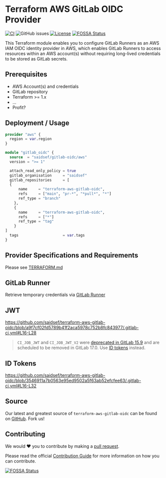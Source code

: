 # Terraform AWS GitLab OIDC Provider
[![CI](https://github.com/saidsef/terraform-aws-gitlab-oidc/actions/workflows/ci.yaml/badge.svg)](#deployment--usage) ![GitHub issues](https://img.shields.io/github/issues-raw/saidsef/terraform-aws-gitlab-oidc) [![License](https://img.shields.io/badge/License-Apache_2.0-blue.svg)](./LICENSE.md)
[![FOSSA Status](https://app.fossa.com/api/projects/git%2Bgithub.com%2Fsaidsef%2Fterraform-aws-gitlab-oidc.svg?type=shield)](https://app.fossa.com/projects/git%2Bgithub.com%2Fsaidsef%2Fterraform-aws-gitlab-oidc?ref=badge_shield)

This Terraform module enables you to configure GitLab Runners as an AWS IAM OIDC identity provider in AWS, which enables GitLab Runners to access resources within an AWS account(s) without requiring long-lived credentials to be stored as GitLab secrets.

## Prerequisites

- AWS Account(s) and credentials
- GitLab repository
- Terraform >= 1.x
- ...
- Profit?

## Deployment / Usage

```terraform
provider "aws" {
  region = var.region
}

module "gitlab_oidc" {
  source  = "saidsef/gitlab-oidc/aws"
  version = ">= 1"

  attach_read_only_policy = true
  gitlab_organisation     = "saidsef"
  gitlab_repositories     = [
  {
      name     = "terraform-aws-gitlab-oidc",
      refs     = ["main", "pr-*", "*pull*", "*"]
      ref_type = "branch"
    },
    {
      name     = "terraform-aws-gitlab-oidc",
      refs     = ["*"]
      ref_type = "tag"
    }
]
  tags                    = var.tags
}
```

## Provider Specifications and Requirements

Please see [TERRAFORM.md](./TERRAFORM.md)

## GitLab Runner

Retrieve temporary credentials via [GitLab Runner](https://github.com/saidsef/terraform-aws-gitlab-oidc/blob/a9f7cf02fd5789b41f2aca5978c752b8fc843977/.gitlab-ci.yml#L16-L28)

## JWT

<https://github.com/saidsef/terraform-aws-gitlab-oidc/blob/a9f7cf02fd5789b41f2aca5978c752b8fc843977/.gitlab-ci.yml#L16-L28>

> `CI_JOB_JWT` and `CI_JOB_JWT_V2` were [deprecated in GitLab 15.9](https://docs.gitlab.com/ee/update/deprecations.html#old-versions-of-json-web-tokens-are-deprecated) and are scheduled to be removed in GitLab 17.0. Use [ID tokens](https://docs.gitlab.com/ee/ci/yaml/index.html#id_tokens) instead.

## ID Tokens

<https://github.com/saidsef/terraform-aws-gitlab-oidc/blob/3546911a7b0563e95ed9502a5f63ab52efcfee63/.gitlab-ci.yml#L16-L32>

## Source

Our latest and greatest source of `terraform-aws-gitlab-oidc` can be found on [GitHub](https://github.com/saidsef/terraform-aws-gitlab-oidc/). Fork us!

## Contributing

We would :heart: you to contribute by making a [pull request](https://github.com/saidsef/terraform-aws-gitlab-oidc/pulls).

Please read the official [Contribution Guide](./CONTRIBUTING.md) for more information on how you can contribute.

[![FOSSA Status](https://app.fossa.com/api/projects/git%2Bgithub.com%2Fsaidsef%2Fterraform-aws-gitlab-oidc.svg?type=large)](https://app.fossa.com/projects/git%2Bgithub.com%2Fsaidsef%2Fterraform-aws-gitlab-oidc?ref=badge_large)
